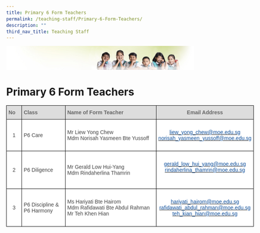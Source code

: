 ```yaml
---
title: Primary 6 Form Teachers
permalink: /teaching-staff/Primary-6-Form-Teachers/
description: ""
third_nav_title: Teaching Staff
---
```


![](/images/Banner.jpg)

Primary 6 Form Teachers
=======================

<style type="text/css">
.tg  {border-collapse:collapse;border-spacing:0;}
.tg td{border-color:black;border-style:solid;border-width:1px;font-family:Arial, sans-serif;font-size:14px;
  overflow:hidden;padding:10px 5px;word-break:normal;}
.tg th{border-color:black;border-style:solid;border-width:1px;font-family:Arial, sans-serif;font-size:14px;
  font-weight:normal;overflow:hidden;padding:10px 5px;word-break:normal;}
.tg .tg-sxkx{background-color:#FFF;color:#454545;text-align:center;vertical-align:top}
.tg .tg-a4yv{background-color:#DDD;color:#666;font-weight:bold;text-align:center;vertical-align:top}
.tg .tg-6wao{background-color:#FFF;color:#10509C;text-align:center;vertical-align:top}
.tg .tg-fwnj{background-color:#FFF;color:#454545;text-align:left;vertical-align:top}
.tg .tg-e14l{background-color:#DDD;color:#666;font-weight:bold;text-align:left;vertical-align:top}
.tg .tg-ncov{background-color:#FFF;color:#454545;text-align:center;vertical-align:middle}
.tg .tg-sdzj{background-color:#FFF;color:#454545;text-align:left;vertical-align:middle}
</style>
<table class="tg" style="undefined;table-layout: fixed; width: 664px">
<colgroup>
<col style="width: 41px">
<col style="width: 117px">
<col style="width: 245px">
<col style="width: 261px">
</colgroup>
<thead>
  <tr>
    <th class="tg-e14l">No<br></th>
    <th class="tg-e14l">Class</th>
    <th class="tg-e14l">Name of Form Teacher</th>
    <th class="tg-a4yv">Email Address</th>
  </tr>
</thead>
<tbody>
  <tr>
    <td class="tg-ncov">1</td>
    <td class="tg-sdzj">P6 Care</td>
    <td class="tg-fwnj"><br>Mr Liew Yong Chew<br>Mdm Norisah Yasmeen Bte Yussoff<br><br></td>
    <td class="tg-6wao"><br><a href="mailto:liew_yong_chew@moe.edu.sg" target="_blank" rel="noopener noreferrer"><span style="color:#10509C">liew_yong_chew@moe.edu.sg</span></a><br><a href="mailto:norisah_yasmeen_yussoff@moe.edu.sg" target="_blank" rel="noopener noreferrer"><span style="color:#10509C">norisah_yasmeen_yussoff@moe.edu.sg</span></a><br></td>
  </tr>
  <tr>
    <td class="tg-ncov">2</td>
    <td class="tg-sdzj">P6 Diligence</td>
    <td class="tg-sdzj">Mr Gerald Low Hui-Yang<br>Mdm Rindaherlina Thamrin<br></td>
    <td class="tg-sxkx"><br><a href="mailto:gerald_low_hui_yang@moe.edu.sg" target="_blank" rel="noopener noreferrer"><span style="color:#10509C">gerald_low_hui_yang@moe.edu.sg</span></a><br><a href="mailto:rindaherlina_thamrin@moe.edu.sg" target="_blank" rel="noopener noreferrer"><span style="color:#10509C">rindaherlina_thamrin@moe.edu.sg</span></a><br><br><br></td>
  </tr>
  <tr>
    <td class="tg-ncov">3</td>
    <td class="tg-sdzj">P6 Discipline &amp;<br>P6 Harmony</td>
    <td class="tg-fwnj"><br>Ms Hariyati Bte Hairom<br>Mdm Rafidawati Bte Abdul Rahman<br>Mr Teh Khen Hian<br><br></td>
    <td class="tg-6wao"><br><a href="mailto:hariyati_hairom@moe.edu.sg" target="_blank" rel="noopener noreferrer"><span style="color:#10509C">hariyati_hairom@moe.edu.sg</span></a><br><a href="mailto:rafidawati_abdul_rahman@moe.edu.sg" target="_blank" rel="noopener noreferrer"><span style="color:#10509C">rafidawati_abdul_rahman@moe.edu.sg</span></a><br><a href="mailto:teh_kian_hian@moe.edu.sg" target="_blank" rel="noopener noreferrer"><span style="color:#10509C">teh_kian_hian@moe.edu.sg</span></a><br><br></td>
  </tr>
</tbody>
</table>